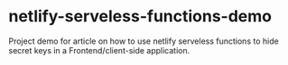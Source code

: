 # netlify-serveless-functions-demo
Project demo for article on how to use netlify serveless functions to hide secret keys in a Frontend/client-side application.
